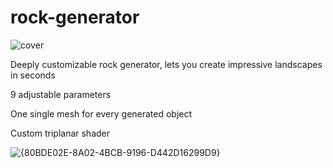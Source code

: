 # rock-generator
![cover](https://github.com/user-attachments/assets/f914f0bf-5bb5-4494-a5cf-0277a9878ea7)

Deeply customizable rock generator, lets you create impressive landscapes in seconds

9 adjustable parameters

One single mesh for every generated object

Custom triplanar shader

![{80BDE02E-8A02-4BCB-9196-D442D16299D9}](https://github.com/user-attachments/assets/24066575-9654-4e89-b88b-242b8e4420f9)
